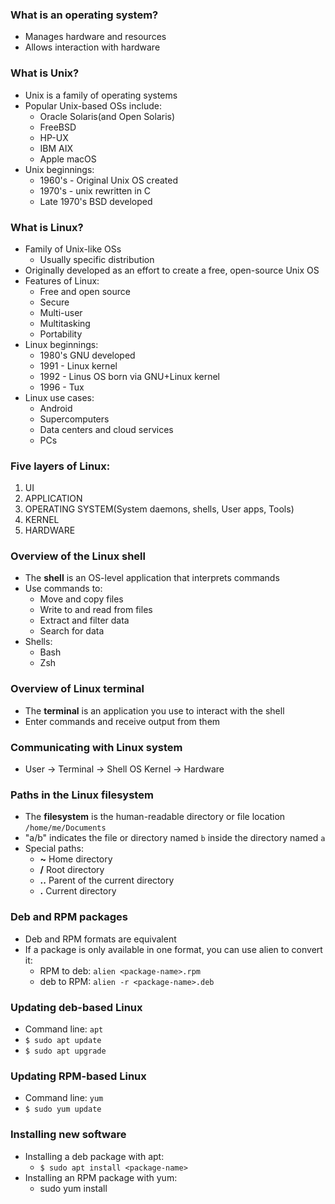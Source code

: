### What is an operating system?
- Manages hardware and resources
- Allows interaction with hardware

### What is Unix?
- Unix is a family of operating systems
- Popular Unix-based OSs include:
  - Oracle Solaris(and Open Solaris)
  - FreeBSD
  - HP-UX
  - IBM AIX
  - Apple macOS
- Unix  beginnings:
  - 1960's - Original Unix OS created
  - 1970's - unix rewritten in C
  - Late  1970's BSD developed

### What is Linux?
- Family of Unix-like OSs
  - Usually specific distribution
- Originally developed as an effort to create a free, open-source Unix OS
- Features of Linux:
  - Free and open source
  - Secure
  - Multi-user
  - Multitasking
  - Portability
- Linux beginnings:
  - 1980's GNU developed
  - 1991 - Linux kernel
  - 1992 - Linus OS born via GNU+Linux kernel
  - 1996 - Tux
- Linux use cases:
  - Android
  - Supercomputers
  - Data centers and cloud services
  - PCs
### Five layers of Linux:
  1. UI
  2. APPLICATION
  3. OPERATING SYSTEM(System daemons, shells, User apps, Tools)
  4. KERNEL
  5. HARDWARE

### Overview of the Linux shell
- The **shell** is an OS-level application that interprets commands
- Use commands to:
  - Move and copy files
  - Write to and read from files
  - Extract and filter data
  - Search for data
- Shells:
  - Bash
  - Zsh
### Overview of Linux terminal
- The **terminal** is an application you use to interact with the shell
- Enter commands and receive output from them

### Communicating with Linux system
- User -> Terminal -> Shell OS Kernel -> Hardware

### Paths in the Linux filesystem
- The **filesystem** is the human-readable directory or file location `/home/me/Documents`
- "a/b" indicates the file or directory named `b` inside the directory named `a`
- Special paths:
  - **~** Home directory
  - **/** Root directory
  - **..** Parent of the current directory
  - **.** Current directory

### Deb and RPM packages
- Deb and RPM formats are equivalent
- If a package is only available in one format, you can use alien to convert it:
  - RPM to deb:
    `alien <package-name>.rpm`
  - deb to RPM:
    `alien -r <package-name>.deb`

### Updating deb-based Linux
- Command  line: `apt`
- `$ sudo apt update`
- `$ sudo apt upgrade`

### Updating RPM-based Linux
- Command line: `yum`
- `$ sudo yum update`

### Installing new software
- Installing a deb package with apt:
  - `$ sudo apt install <package-name>`
- Installing an RPM package with yum:
  - sudo yum install <package-name>

